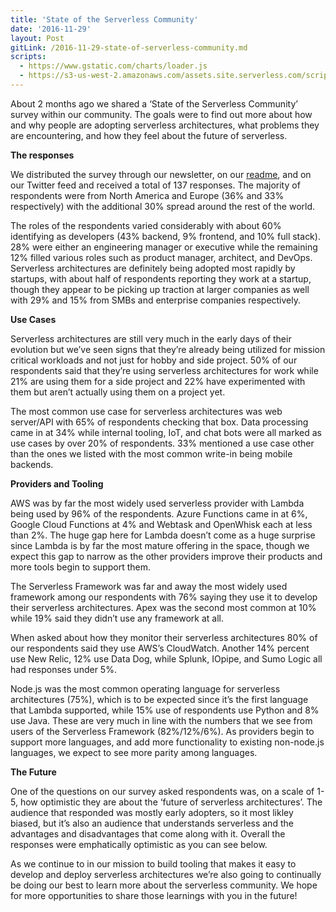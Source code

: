 ```yaml
---
title: 'State of the Serverless Community'
date: '2016-11-29'
layout: Post
gitLink: /2016-11-29-state-of-serverless-community.md
scripts:
  - https://www.gstatic.com/charts/loader.js
  - https://s3-us-west-2.amazonaws.com/assets.site.serverless.com/scripts/state-of-serverless.js
---
```


About 2 months ago we shared a ‘State of the Serverless Community’ survey within our community. The goals were to find out more about how and why people are adopting serverless architectures, what problems they are encountering, and how they feel about the future of serverless. 

**The responses**

We distributed the survey through our newsletter, on our <a href="https://github.com/serverless/serverless" target="new"> readme</a>, and on our Twitter feed and received a total of 137 responses. The majority of respondents were from North America and Europe (36% and 33% respectively) with the additional 30% spread around the rest of the world. 

<div id="chart_div_role"></div>

The roles of the respondents varied considerably with about 60% identifying as developers (43% backend, 9% frontend, and 10% full stack). 28% were either an engineering manager or executive while the remaining 12% filled various roles such as product manager, architect, and DevOps. Serverless architectures are definitely being adopted most rapidly by startups, with about half of respondents reporting they work at a startup, though they appear to be picking up traction at larger companies as well with 29% and 15% from SMBs and enterprise companies respectively. 



**Use Cases**

Serverless architectures are still very much in the early days of their evolution but we’ve seen signs that they’re already being utilized for mission critical workloads and not just for hobby and side project. 50% of our respondents said that they’re using serverless architectures for work while 21% are using them for a side project and 22% have experimented with them but aren’t actually using them on a project yet. 

<div id="chart_div_use"></div>

The most common use case for serverless architectures was web server/API with 65% of respondents checking that box.  Data processing came in at 34% while internal tooling, IoT, and chat bots were all marked as use cases by over 20% of respondents. 33% mentioned a use case other than the ones we listed with the most common write-in being mobile backends. 

**Providers and Tooling**

AWS was by far the most widely used serverless provider with Lambda being used by 96% of the respondents. Azure Functions came in at 6%, Google Cloud Functions at 4% and Webtask and OpenWhisk each at less than 2%. The huge gap here for Lambda doesn’t come as a huge surprise since Lambda is by far the most mature offering in the space, though we expect this gap to narrow as the other providers improve their products and more tools begin to support them.

<div id="chart_div_framework"></div>

The Serverless Framework was far and away the most widely used framework among our respondents with 76% saying they use it to develop their serverless architectures. Apex was the second most common at 10% while 19% said they didn’t use any framework at all. 

When asked about how they monitor their serverless architectures 80% of our respondents said they use AWS’s CloudWatch. Another 14% percent use New Relic, 12% use Data Dog, while Splunk, IOpipe, and Sumo Logic all had responses under 5%.

<div id="chart_div_monitor"></div>

Node.js was the most common operating language for serverless architectures (75%), which is to be expected since it’s the first language that Lambda supported, while 15% use of respondents use Python and 8% use Java. These are very much in line with the numbers that we see from users of the Serverless Framework (82%/12%/6%). As providers begin to support more languages, and add more functionality to existing non-node.js languages, we expect to see more parity among languages. 

**The Future**

One of the questions on our survey asked respondents was, on a scale of 1-5, how optimistic they are about the ‘future of serverless architectures’. The audience that responded was mostly early adopters, so it most likley biased, but it’s also an audience that understands serverless and the advantages and disadvantages that come along with it. Overall the responses were emphatically optimistic as you can see below. 

<div id="chart_div_rate"></div>

As we continue to in our mission to build tooling that makes it easy to develop and deploy serverless architectures we’re also going to continually be doing our best to learn more about the serverless community. We hope for more opportunities to share those learnings with you in the future! 

